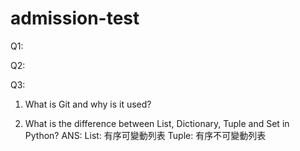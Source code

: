 # admission-test

Q1: 

Q2:

Q3:
1. What is Git and why is it used?

2. What is the difference between List, Dictionary, Tuple and Set in Python?
ANS:
List: 有序可變動列表
Tuple: 有序不可變動列表
